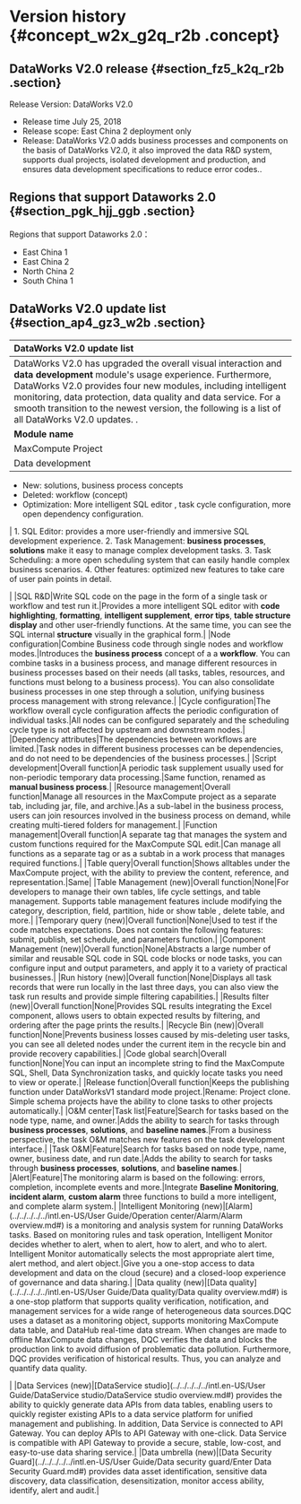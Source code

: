 # Version history {#concept_w2x_g2q_r2b .concept}

## DataWorks V2.0 release {#section_fz5_k2q_r2b .section}

Release Version: DataWorks V2.0

-   Release time July 25, 2018
-   Release scope: East China 2 deployment only
-   Release: DataWorks V2.0 adds business processes and components on the basis of DataWorks V2.0, it also improved the data R&D system, supports dual projects, isolated development and production, and ensures data development specifications to reduce error codes..

## Regions that support Dataworks 2.0 {#section_pgk_hjj_ggb .section}

Regions that support Dataworks 2.0：

-   East China 1
-   East China 2
-   North China 2
-   South China 1

## DataWorks V2.0 update list {#section_ap4_gz3_w2b .section}

|DataWorks V2.0 update list|
|:-------------------------|
|DataWorks V2.0 has upgraded the overall visual interaction and **data development** module's usage experience. Furthermore, DataWorks V2.0 provides four new modules, including intelligent monitoring, data protection, data quality and data service. For a smooth transition to the newest version, the following is a list of all DataWorks V2.0 updates. .|
|**Module name**|**Sub-Module**|**Comparison**|**DataWorks V1. 0**|**DataWorks V2.0**|**Improved effects**|
|MaxCompute Project|Project Management Mode|Management methods|A DataWorks project corresponds to a MaxCompute project.|Introducing DataWorks "Standard Mode" concept. Under this mode, a project corresponds to two MaxCompute projects, including development environment and production environment.\( See [Simple mode and standard mode](../../../../../intl.en-US/Best Practices/Simple mode and standard mode.md#) \)|Isolate risks to protect code stability in production environments.|
|Data development|Task development|Overall function|Performs a single task, workflow code writing, cycle scheduling configuration. After completion, it can be submitted to the operation center for automatic scheduling.| -   Renamed: Data Development
-   New: solutions, business process concepts
-   Deleted: workflow \(concept\)
-   Optimization: More intelligent SQL editor , task cycle configuration, more open dependency configuration.

 | 1.  SQL Editor: provides a more user-friendly and immersive SQL development experience.
2.  Task Management: **business processes**, **solutions** make it easy to manage complex development tasks.
3.  Task Scheduling: a more open scheduling system that can easily handle complex business scenarios.
4.  Other features: optimized new features to take care of user pain points in detail.

 |
|SQL R&D|Write SQL code on the page in the form of a single task or workflow and test run it.|Provides a more intelligent SQL editor with **code highlighting**, **formatting**, **intelligent supplement**, **error tips**, **table structure display** and other user-friendly functions. At the same time, you can see the SQL internal **structure** visually in the graphical form.|
|Node configuration|Combine Business code through single nodes and workflow modes.|Introduces the **business process** concept of a a **workflow**. You can combine tasks in a business process, and manage different resources in business processes based on their needs \(all tasks, tables, resources, and functions must belong to a business process\). You can also consolidate business processes in one step through a solution, unifying business process management with strong relevance.|
|Cycle configuration|The workflow overall cycle configuration affects the periodic configuration of individual tasks.|All nodes can be configured separately and the scheduling cycle type is not affected by upstream and downstream nodes.|
|Dependency attributes|The dependencies between workflows are limited.|Task nodes in different business processes can be dependencies, and do not need to be dependencies of the business processes.|
|Script development|Overall function|A periodic task supplement usually used for non-periodic temporary data processing.|Same function, renamed as **manual business process**.|
|Resource management|Overall function|Manage all resources in the MaxCompute project as a separate tab, including jar, file, and archive.|As a sub-label in the business process, users can join resources involved in the business process on demand, while creating multi-tiered folders for management.|
|Function management|Overall function|A separate tag that manages the system and custom functions required for the MaxCompute SQL edit.|Can manage all functions as a separate tag or as a subtab in a work process that manages required functions.|
|Table query|Overall function|Shows alltables under the MaxCompute project, with the ability to preview the content, reference, and representation.|Same|
|Table Management \(new\)|Overall function|None|For developers to manage their own tables, life cycle settings, and table management. Supports table management features include modifying the category, description, field, partition, hide or show table , delete table, and more.|
|Temporary query \(new\)|Overall function|None|Used to test if the code matches expectations. Does not contain the following features: submit, publish, set schedule, and parameters function.|
|Component Management \(new\)|Overall function|None|Abstracts a large number of similar and reusable SQL code in SQL code blocks or node tasks, you can configure input and output parameters, and apply it to a variety of practical businesses.|
|Run history \(new\)|Overall function|None|Displays all task records that were run locally in the last three days, you can also view the task run results and provide simple filtering capabilities.|
|Results filter \(new\)|Overall function|None|Provides SQL results integrating the Excel component, allows users to obtain expected results by filtering, and ordering after the page prints the results.|
|Recycle Bin \(new\)|Overall function|None|Prevents business losses caused by mis-deleting user tasks, you can see all deleted nodes under the current item in the recycle bin and provide recovery capabilities.|
|Code global search|Overall function|None|You can input an incomplete string to find the MaxCompute SQL, Shell, Data Synchronization tasks, and quickly locate tasks you need to view or operate.|
|Release function|Overall function|Keeps the publishing function under DataWorksV1 standard mode project.|Rename: Project clone. Simple schema projects have the ability to clone tasks to other projects automatically.|
|O&M center|Task list|Feature|Search for tasks based on the node type, name, and owner.|Adds the ability to search for tasks through **business processes**, **solutions**, and **baseline names**.|From a business perspective, the task O&M matches new features on the task development interface.|
|Task O&amp;M|Feature|Search for tasks based on node type, name, owner, business date, and run date.|Adds the ability to search for tasks through **business processes**, **solutions**, and **baseline names**.|
|Alert|Feature|The monitoring alarm is based on the following: errors, completion, incomplete events and more.|Integrate **Baseline Monitoring**, **incident alarm**, **custom alarm** three functions to build a more intelligent, and complete alarm system.|
|Intelligent Monitoring \(new\)|[Alarm](../../../../../intl.en-US/User Guide/Operation center/Alarm/Alarm overview.md#) is a monitoring and analysis system for running DataWorks tasks. Based on monitoring rules and task operation, Intelligent Monitor decides whether to alert, when to alert, how to alert, and who to alert. Intelligent Monitor automatically selects the most appropriate alert time, alert method, and alert object.|Give you a one-stop access to data development and data on the cloud \(secure\) and a closed-loop experience of governance and data sharing.|
|Data quality \(new\)|[Data quality](../../../../../intl.en-US/User Guide/Data quality/Data quality overview.md#) is a one-stop platform that supports quality verification, notification, and management services for a wide range of heterogeneous data sources.DQC uses a dataset as a monitoring object, supports monitoring MaxCompute data table, and DataHub real-time data stream. When changes are made to offline MaxCompute data changes, DQC verifies the data and blocks the production link to avoid diffusion of problematic data pollution. Furthermore, DQC provides verification of historical results. Thus, you can analyze and quantify data quality.

|
|Data Services \(new\)|[DataService studio](../../../../../intl.en-US/User Guide/DataService studio/DataService studio overview.md#) provides the ability to quickly generate data APIs from data tables, enabling users to quickly register existing APIs to a data service platform for unified management and publishing. In addition, Data Service is connected to API Gateway. You can deploy APIs to API Gateway with one-click. Data Service is compatible with API Gateway to provide a secure, stable, low-cost, and easy-to-use data sharing service.|
|Data umbrella \(new\)|[Data Security Guard](../../../../../intl.en-US/User Guide/Data security guard/Enter Data Security Guard.md#) provides data asset identification, sensitive data discovery, data classification, desensitization, monitor access ability, identify, alert and audit.|

